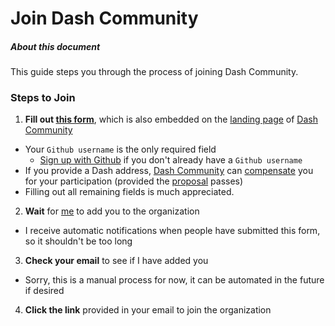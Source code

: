 # Join Dash Community

##### About this document
This guide steps you through the process of joining Dash Community.  

### Steps to Join
1. **Fill out [this form](https://docs.google.com/forms/d/e/1FAIpQLSfVn3lTYZc6Rkk6OwOcRmjzwmSmVLBbavQUafcMOUEu9anYxw/viewform)**, which is also embedded on the [landing page](http://dashcommunity.github.io) of [Dash Community](https://github.com/dashcommunity)
  * Your `Github username` is the only required field
    * [Sign up with Github](https://help.github.com/articles/signing-up-for-a-new-github-account/) if you don't already have a `Github username`
  * If you provide a Dash address, [Dash Community](https://github.com/dashcommunity) can [compensate](https://github.com/dashcommunity/proposal-dash-community/blob/master/proposal.md#table-1---project-milestones) you for your participation (provided the [proposal](https://www.dashcentral.org/p/dash-community) passes)
  * Filling out all remaining fields is much appreciated.
2. **Wait** for [me](https://github.com/riongull) to add you to the organization
  * I receive automatic notifications when people have submitted this form, so it shouldn't be too long
3. **Check your email** to see if I have added you
  * Sorry, this is a manual process for now, it can be automated in the future if desired
4. **Click the link** provided in your email to join the organization
